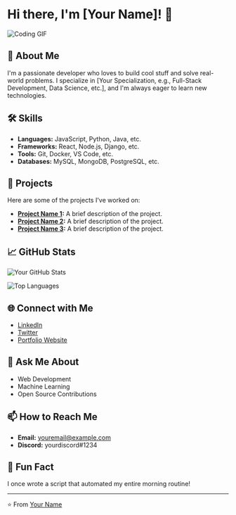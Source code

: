 # Hi there, I'm [Your Name]! 👋

![Coding GIF](https://media.giphy.com/media/qgQUggAC3Pfv687qPC/giphy.gif)

## 🚀 About Me
I'm a passionate developer who loves to build cool stuff and solve real-world problems. I specialize in [Your Specialization, e.g., Full-Stack Development, Data Science, etc.], and I'm always eager to learn new technologies.

## 🛠️ Skills
- **Languages:** JavaScript, Python, Java, etc.
- **Frameworks:** React, Node.js, Django, etc.
- **Tools:** Git, Docker, VS Code, etc.
- **Databases:** MySQL, MongoDB, PostgreSQL, etc.

## 🚀 Projects
Here are some of the projects I've worked on:

- **[Project Name 1](https://github.com/yourusername/project1):** A brief description of the project.
- **[Project Name 2](https://github.com/yourusername/project2):** A brief description of the project.
- **[Project Name 3](https://github.com/yourusername/project3):** A brief description of the project.

## 📈 GitHub Stats
![Your GitHub Stats](https://github-readme-stats.vercel.app/api?username=yourusername&show_icons=true&theme=radical)

![Top Languages](https://github-readme-stats.vercel.app/api/top-langs/?username=yourusername&layout=compact&theme=radical)

## 🌐 Connect with Me
- [LinkedIn](https://www.linkedin.com/in/yourprofile/)
- [Twitter](https://twitter.com/yourhandle)
- [Portfolio Website](https://yourportfolio.com)

## 💬 Ask Me About
- Web Development
- Machine Learning
- Open Source Contributions

## 📫 How to Reach Me
- **Email:** youremail@example.com
- **Discord:** yourdiscord#1234

## 🎉 Fun Fact
I once wrote a script that automated my entire morning routine!

---

⭐️ From [Your Name](https://github.com/yourusername)
